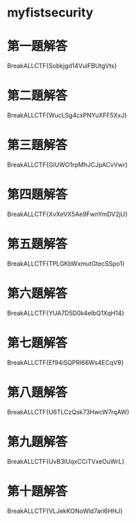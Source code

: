 # myfistsecurity








# 第一題解答
BreakALLCTF{Sobkjgd14VuIFBUtgVts}
# 第二題解答
BreakALLCTF{WucLSg4cxPNYuXFF5XxJ}
# 第三題解答
BreakALLCTF{GIUWO1rpMhJCJpACvVwr}
# 第四題解答
BreakALLCTF{XvXeVX5Ae9FwnYmDV2jU}
# 第五題解答
BreakALLCTF{TPLGKbWxmutGtecSSpo1}
# 第六題解答
BreakALLCTF{YUA7D5D0k4elbQ1XqH14}
# 第七題解答
BreakALLCTF{Ef94iSQPRI66Ws4ECqV9}
# 第八題解答
BreakALLCTF{U6TLCzQsk73HwcW7rqAW}
# 第九題解答
BreakALLCTF{UvB3IUqxCCiTVxeOuWrL}
# 第十題解答
BreakALLCTF{VLJekKONoWld7ari6HHJ}
